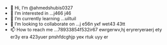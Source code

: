  - 👋 Hi, I’m @ahmedshubis0327
- 👀 I’m interested in ...j466 j46
- 🌱 I’m currently learning ...uiltuil
- 💞️ I’m looking to collaborate on ...j e56п укf wet43 43tt
- 📫 How to reach me ...78933854f532ir67 ewrgerwv,hj eryreryeraerj ety er3y era
423yuer рпshfdcghjр уек rtuk uyy er
<!---jd yti r67 ir678r
ahmedshubis0327/ahmedshubis0327 is a ✨ special ✨ repository because its `README.md` (this file) appears on your GitHub profile.
You can click the Preview link to take a look at your changes.
--->
